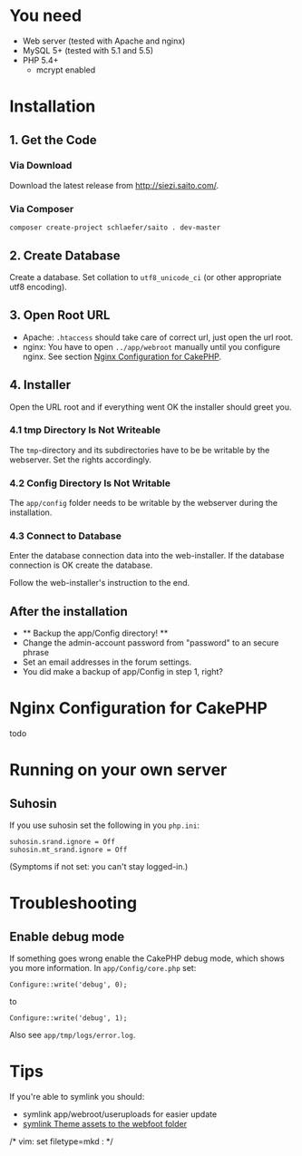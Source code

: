 # You need #

- Web server (tested with Apache and nginx)
- MySQL 5+ (tested with 5.1 and 5.5)
- PHP 5.4+
     - mcrypt enabled

# Installation #

## 1. Get the Code ##


### Via Download

Download the latest release from <http://siezi.saito.com/>.

### Via Composer

	composer create-project schlaefer/saito . dev-master

## 2. Create Database ##

Create a database. Set collation to `utf8_unicode_ci` (or other appropriate utf8 encoding).

## 3. Open Root URL ##

- Apache: `.htaccess` should take care of correct url, just open the url root.
- nginx: You have to open `../app/webroot` manually until you configure nginx. See section [Nginx Configuration for CakePHP](#NginxConfigurationForCakePHP).

## 4. Installer ##

Open the URL root and if everything went OK the installer should greet you.

### 4.1 tmp Directory Is Not Writeable ###

The `tmp`-directory and its subdirectories have to be be writable by the webserver. Set the rights accordingly.

### 4.2 Config Directory Is Not Writable ###

The `app/config` folder needs to be writable by the webserver during the installation.


### 4.3 Connect to Database ###

Enter the database connection data into the web-installer. If the database connection is OK create the database.

Follow the web-installer's instruction to the end.

## After the installation

- ** Backup the app/Config directory! **
- Change the admin-account password from "password" to an secure phrase
- Set an email addresses in the forum settings.
- You did make a backup of app/Config in step 1, right?

# Nginx Configuration for CakePHP <a name="NginxConfigurationForCakePHP"/> #

todo

# Running on your own server

## Suhosin

If you use suhosin set the following in you `php.ini`:

    suhosin.srand.ignore = Off
    suhosin.mt_srand.ignore = Off

(Symptoms if not set: you can't stay logged-in.)


# Troubleshooting

## Enable debug mode

If something goes wrong enable the CakePHP debug mode, which shows you more information. In `app/Config/core.php` set:

	Configure::write('debug', 0);

to

	Configure::write('debug', 1);

Also see `app/tmp/logs/error.log`.

# Tips #

If you're able to symlink you should:

- symlink app/webroot/useruploads for easier update
- [symlink Theme assets to the webfoot folder](http://book.cakephp.org/2.0/en/views/themes.html#increasing-performance-of-plugin-and-theme-assets)

/* vim: set filetype=mkd : */
